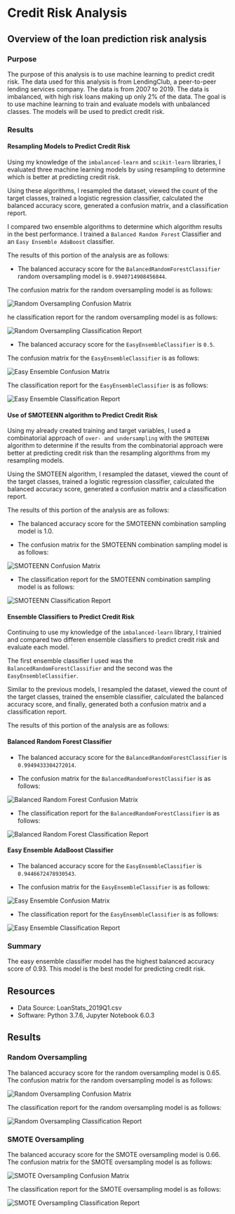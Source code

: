 # Credit Risk Analysis

## Overview of the loan prediction risk analysis

### Purpose

The purpose of this analysis is to use machine learning to predict credit risk. The data used for this analysis is from LendingClub, a peer-to-peer lending services company. The data is from 2007 to 2019. The data is imbalanced, with high risk loans making up only 2% of the data. The goal is to use machine learning to train and evaluate models with unbalanced classes. The models will be used to predict credit risk.

### Results

#### Resampling Models to Predict Credit Risk

Using my knowledge of the `imbalanced-learn` and `scikit-learn` libraries, I evaluated three machine learning models by using resampling to determine which is better at predicting credit risk.

Using these algorithms, I resampled the dataset, viewed the count of the target classes, trained a logistic regression classifier, calculated the balanced accuracy score, generated a confusion matrix, and a classification report.

I compared two ensemble algorithms to determine which algorithm results in the best performance. I trained a `Balanced Random Forest` Classifier and an `Easy Ensemble AdaBoost` classifier.

The results of this portion of the analysis are as follows:

- The balanced accuracy score for the `BalancedRandomForestClassifier` random oversampling model is `0.9940714908456844`.

The confusion matrix for the random oversampling model is as follows:

![Random Oversampling Confusion Matrix]()

he classification report for the random oversampling model is as follows:

![Random Oversampling Classification Report]()

- The balanced accuracy score for the `EasyEnsembleClassifier` is `0.5`.

The confusion matrix for the `EasyEnsembleClassifier` is as follows:

![Easy Ensemble Confusion Matrix]()

The classification report for the `EasyEnsembleClassifier` is as follows:

![Easy Ensemble Classification Report]()

#### Use of SMOTEENN algorithm to Predict Credit Risk

Using my already created training  and target variables, I used a combinatorial approach of `over- and undersampling` with the `SMOTEENN` algorithm to determine if the results from the combinatorial approach were better at predicting credit risk than the resampling algorithms from my resampling models.

Using the SMOTEEN algorithm, I resampled the dataset, viewed the count of the target classes, trained a logistic regression classifier, calculated the balanced accuracy score, generated a confusion matrix and a classification report.

The results of this portion of the analysis are as follows:

- The balanced accuracy score for the SMOTEENN combination sampling model is 1.0.

- The confusion matrix for the SMOTEENN combination sampling model is as follows:

![SMOTEENN Confusion Matrix]()

- The classification report for the SMOTEENN combination sampling model is as follows:

![SMOTEENN Classification Report]()


#### Ensemble Classifiers to Predict Credit Risk

Continuing to use my knowledge of the `imbalanced-learn` library, I trainied and compared two differen ensemble classifiers to predict credit risk and evaluate each model. `

The first ensemble classifier I used was the `BalancedRandomForestClassifier` and the second was the `EasyEnsembleClassifier`.

Similar to the previous models, I resampled the dataset, viewed the count of the target classes, trained the ensemble classifier, calculated the balanced accuracy score, and finally, generated both a confusion matrix and a classification report.

The results of this portion of the analysis are as follows:

#### Balanced Random Forest Classifier
- The balanced accuracy score for the `BalancedRandomForestClassifier` is `0.9949433304272014`.

- The confusion matrix for the `BalancedRandomForestClassifier` is as follows:

![Balanced Random Forest Confusion Matrix]()

- The classification report for the `BalancedRandomForestClassifier` is as follows:

![Balanced Random Forest Classification Report]()

#### Easy Ensemble AdaBoost Classifier
- The balanced accuracy score for the `EasyEnsembleClassifier` is `0.9446672478930543`.

- The confusion matrix for the `EasyEnsembleClassifier` is as follows:

![Easy Ensemble Confusion Matrix]()

- The classification report for the `EasyEnsembleClassifier` is as follows:

![Easy Ensemble Classification Report]()



### Summary

The easy ensemble classifier model has the highest balanced accuracy score of 0.93. This model is the best model for predicting credit risk.

## Resources

- Data Source: LoanStats_2019Q1.csv
- Software: Python 3.7.6, Jupyter Notebook 6.0.3

## Results

### Random Oversampling

The balanced accuracy score for the random oversampling model is 0.65. The confusion matrix for the random oversampling model is as follows:

![Random Oversampling Confusion Matrix]()

The classification report for the random oversampling model is as follows:

![Random Oversampling Classification Report]()

### SMOTE Oversampling

The balanced accuracy score for the SMOTE oversampling model is 0.66. The confusion matrix for the SMOTE oversampling model is as follows:

![SMOTE Oversampling Confusion Matrix]()

The classification report for the SMOTE oversampling model is as follows:

![SMOTE Oversampling Classification Report]()
